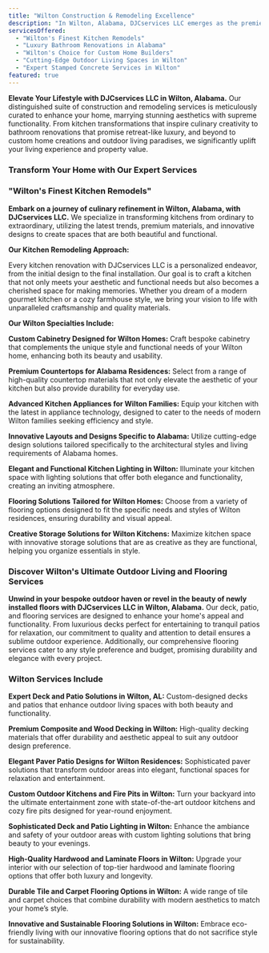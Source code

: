 ```yaml
---
title: "Wilton Construction & Remodeling Excellence"
description: "In Wilton, Alabama, DJCservices LLC emerges as the premier choice for transformative construction and remodeling services. Our dedication to reimagining homes with custom kitchen designs, luxurious bathroom upgrades, and innovative outdoor solutions ensures every space becomes a testament to luxury and functional beauty."
servicesOffered:
  - "Wilton's Finest Kitchen Remodels"
  - "Luxury Bathroom Renovations in Alabama"
  - "Wilton's Choice for Custom Home Builders"
  - "Cutting-Edge Outdoor Living Spaces in Wilton"
  - "Expert Stamped Concrete Services in Wilton"
featured: true
---
```


**Elevate Your Lifestyle with DJCservices LLC in Wilton, Alabama.** Our distinguished suite of construction and remodeling services is meticulously curated to enhance your home, marrying stunning aesthetics with supreme functionality. From kitchen transformations that inspire culinary creativity to bathroom renovations that promise retreat-like luxury, and beyond to custom home creations and outdoor living paradises, we significantly uplift your living experience and property value.

### Transform Your Home with Our Expert Services

### "Wilton's Finest Kitchen Remodels"

**Embark on a journey of culinary refinement in Wilton, Alabama, with DJCservices LLC.** We specialize in transforming kitchens from ordinary to extraordinary, utilizing the latest trends, premium materials, and innovative designs to create spaces that are both beautiful and functional.

**Our Kitchen Remodeling Approach:**

Every kitchen renovation with DJCservices LLC is a personalized endeavor, from the initial design to the final installation. Our goal is to craft a kitchen that not only meets your aesthetic and functional needs but also becomes a cherished space for making memories. Whether you dream of a modern gourmet kitchen or a cozy farmhouse style, we bring your vision to life with unparalleled craftsmanship and quality materials.

**Our Wilton Specialties Include:**

**Custom Cabinetry Designed for Wilton Homes:** Craft bespoke cabinetry that complements the unique style and functional needs of your Wilton home, enhancing both its beauty and usability.

**Premium Countertops for Alabama Residences:** Select from a range of high-quality countertop materials that not only elevate the aesthetic of your kitchen but also provide durability for everyday use.

**Advanced Kitchen Appliances for Wilton Families:** Equip your kitchen with the latest in appliance technology, designed to cater to the needs of modern Wilton families seeking efficiency and style.

**Innovative Layouts and Designs Specific to Alabama:** Utilize cutting-edge design solutions tailored specifically to the architectural styles and living requirements of Alabama homes.

**Elegant and Functional Kitchen Lighting in Wilton:** Illuminate your kitchen space with lighting solutions that offer both elegance and functionality, creating an inviting atmosphere.

**Flooring Solutions Tailored for Wilton Homes:** Choose from a variety of flooring options designed to fit the specific needs and styles of Wilton residences, ensuring durability and visual appeal.

**Creative Storage Solutions for Wilton Kitchens:** Maximize kitchen space with innovative storage solutions that are as creative as they are functional, helping you organize essentials in style.

### Discover Wilton's Ultimate Outdoor Living and Flooring Services

**Unwind in your bespoke outdoor haven or revel in the beauty of newly installed floors with DJCservices LLC in Wilton, Alabama.** Our deck, patio, and flooring services are designed to enhance your home's appeal and functionality. From luxurious decks perfect for entertaining to tranquil patios for relaxation, our commitment to quality and attention to detail ensures a sublime outdoor experience. Additionally, our comprehensive flooring services cater to any style preference and budget, promising durability and elegance with every project.

### Wilton Services Include

**Expert Deck and Patio Solutions in Wilton, AL:** Custom-designed decks and patios that enhance outdoor living spaces with both beauty and functionality.

**Premium Composite and Wood Decking in Wilton:** High-quality decking materials that offer durability and aesthetic appeal to suit any outdoor design preference.

**Elegant Paver Patio Designs for Wilton Residences:** Sophisticated paver solutions that transform outdoor areas into elegant, functional spaces for relaxation and entertainment.

**Custom Outdoor Kitchens and Fire Pits in Wilton:** Turn your backyard into the ultimate entertainment zone with state-of-the-art outdoor kitchens and cozy fire pits designed for year-round enjoyment.

**Sophisticated Deck and Patio Lighting in Wilton:** Enhance the ambiance and safety of your outdoor areas with custom lighting solutions that bring beauty to your evenings.

**High-Quality Hardwood and Laminate Floors in Wilton:** Upgrade your interior with our selection of top-tier hardwood and laminate flooring options that offer both luxury and longevity.

**Durable Tile and Carpet Flooring Options in Wilton:** A wide range of tile and carpet choices that combine durability with modern aesthetics to match your home’s style.

**Innovative and Sustainable Flooring Solutions in Wilton:** Embrace eco-friendly living with our innovative flooring options that do not sacrifice style for sustainability.
